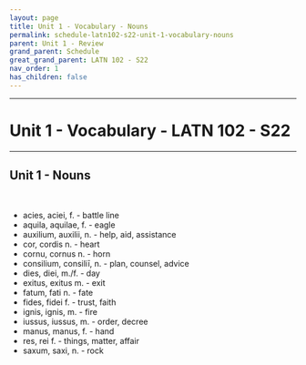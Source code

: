 ```yaml
---
layout: page
title: Unit 1 - Vocabulary - Nouns
permalink: schedule-latn102-s22-unit-1-vocabulary-nouns
parent: Unit 1 - Review
grand_parent: Schedule
great_grand_parent: LATN 102 - S22
nav_order: 1
has_children: false
---
```

***

# Unit 1 - Vocabulary - LATN 102 - S22

***

## Unit 1 - Nouns
&nbsp;
- acies, aciei, f. - battle line
- aquila, aquilae, f. - eagle
- auxilium, auxilii, n. - help, aid, assistance
- cor, cordis n. - heart
- cornu, cornus n. - horn
- consilium, consiliī, n. - plan, counsel, advice
- dies, diei, m./f. - day
- exitus, exitus m. - exit
- fatum, fati n. - fate
- fides, fidei f. - trust, faith
- ignis, ignis, m. - fire
- iussus, iussus, m. - order, decree
- manus, manus, f. - hand
- res, rei f. - things, matter, affair
- saxum, saxi, n. - rock

